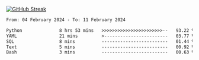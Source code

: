[![GitHub Streak](https://streak-stats.demolab.com?user=renren-017&theme=sea&hide_border=true&background=DD272700)](https://git.io/streak-stats)

<!--START_SECTION:waka-->

```txt
From: 04 February 2024 - To: 11 February 2024

Python              8 hrs 53 mins   >>>>>>>>>>>>>>>>>>>>>>>--   93.22 %
YAML                21 mins         >------------------------   03.77 %
SQL                 8 mins          -------------------------   01.44 %
Text                5 mins          -------------------------   00.92 %
Bash                3 mins          -------------------------   00.63 %
```

<!--END_SECTION:waka-->

